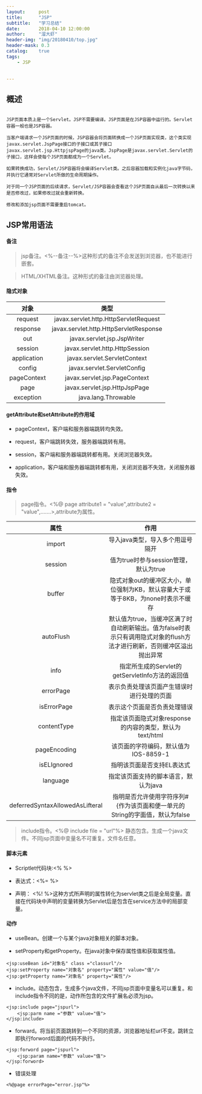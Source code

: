 ```yaml
---
layout:     post
title:      "JSP"
subtitle:   "学习总结"
date:       2018-04-10 12:00:00
author:     "溜大虾"
header-img: "img/20180410/top.jpg"
header-mask: 0.3
catalog:    true
tags:
    - JSP 
    

---
```



## 概述

```

JSP页面本质上是一个Servlet。JSP不需要编译。JSP页面是在JSP容器中运行的。Servlet容器一般也是JSP容器。

当客户端请求一个JSP页面的时候，JSP容器会将页面转换成一个JSP页面实现类，这个类实现javax.servlet.JspPage接口的子接口或其子接口
javax.servlet.jsp.HttpjspPage的java类。JspPage是javax.servlet.Servlet的子接口，这样会使每个JSP页面都成为一个Servlet。

如果转换成功，Servlet/JSP容器将会编译Servlet类。之后容器加载和实例化java字节码，并执行它通常对Servlet所做的生命周期操作。

对于同一个JSP页面的后续请求，Servlet/JSP容器会查看这个JSP页面自从最后一次转换以来是否修改过，如果修改过就会重新转换。

修改和添加jsp页面不需要重启tomcat。

```

## JSP常用语法

#### 备注

> jsp备注。<%--备注--%>这种形式的备注不会发送到浏览器，也不能进行嵌套。

> HTML/XHTML备注。<!--备注-->这种形式的备注由浏览器处理。


#### 隐式对象

|对象|类型|
|:--:|:--:|
|request|javax.servlet.http.HttpServletRequest|
|response|javax.servlet.http.HttpServletResponse|
|out|javax.servlet.jsp.JspWriter|
|session|javax.servlet.http.HttpSession|
|application|javax.servlet.ServletContext|
|config|javax.servlet.ServletConfig|
|pageContext|javax.servlet.jsp.PageContext|
|page|javax.servlet.jsp.HttpJspPage|
|exception|java.lang.Throwable|

#### getAttribute和setAttribute的作用域

- pageContext，客户端和服务器端跳转均失效。

- request，客户端跳转失效，服务器端跳转有用。

- session，客户端和服务器端跳转都有用。关闭浏览器失效。

- application，客户端和服务器端跳转都有用，关闭浏览器不失效，关闭服务器失效。

#### 指令

> page指令。<%@ page attribute1 = "value",attribute2 = "value",.......>,attribute为属性。

|属性|作用|
|:--:|:--:|
|import|导入java类型，导入多个用逗号隔开|
|session|值为true时参与session管理，默认为true|
|buffer|隐式对象out的缓冲区大小，单位强制为KB，默认容量大于或等于8KB，为none时表示不缓存|
|autoFlush|默认值为true，当缓冲区满了时自动刷新输出。值为false时表示只有调用隐式对象的flush方法才进行刷新，否则缓冲区溢出抛出异常|
|info|指定所生成的Servlet的getServletInfo方法的返回值|
|errorPage|表示负责处理该页面产生错误时进行处理的页面|
|isErrorPage|表示这个页面是否负责处理错误|
|contentType|指定该页面隐式对象response的内容的类型，默认为text/html|
|pageEncoding|该页面的字符编码，默认值为IOS-8859-1|
|isELIgnored|指明该页面是否支持EL表达式|
|language|指定该页面支持的脚本语言，默认为java|
|deferredSyntaxAllowedAsLifteral|指明是否允许使用字符序列#{作为该页面和便一单元的String的字面值，默认为false|

> include指令。<%@ include file = "url"%> 静态包含。生成一个java文件。不同jsp页面中变量名不可重复。文件名任意。


#### 脚本元素

- Scriptlet代码块:<%     %>

- 表达式：<%=  %>

- 声明： <%!   %>这种方式所声明的属性转化为servlet类之后是全局变量。直接在代码块中声明的变量转换为Servlet后是包含在service方法中的局部变量。

#### 动作

- useBean。创建一个与某个java对象相关的脚本对象。

- setProperty和getProperty。在java对象中保存属性值和获取属性值。

```
<jsp:useBean id="对象名" class ="classurl"/>
<jsp:setProperty name="对象名" property="属性" value="值"/>
<jsp:getProperty name="对象名" property="属性"/>
```

- include。动态包含，生成多个java文件，不同jsp页面中变量名可以重复。和include指令不同的是，动作所包含的文件扩展名必须为jsp。

```
<jsp:include page="jspurl">
	<jsp:parm name ="参数" value="值">
</jsp:include>

```
- forward。将当前页面跳转到一个不同的资源，浏览器地址栏url不变。跳转立即执行forword后面的代码不执行。

```
<jsp:forword page="jspurl">
	<jsp:param name="参数" value="值">
</jsp:forword>
```

- 错误处理

```
<%@page errorPage="error.jsp"%>
```
